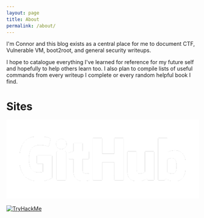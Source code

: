 ```yaml
---
layout: page
title: About
permalink: /about/
---
```


I'm Connor and this blog exists as a central place for me to document CTF, Vulnerable VM, boot2root, and general security writeups. 

I hope to catalogue everything I've learned for reference for my future self and hopefully to help others learn too. 
I also plan to compile lists of useful commands from every writeup I complete or every random helpful book I find.

# Sites

[<img src="/assets/GitHub_Logo_White.png">](https://github.com/cpurcell31)

[<img src="https://tryhackme-badges.s3.amazonaws.com/bigboyfriend86.png" alt="TryHackMe">](https://tryhackme.com/p/bigboyfriend86)
